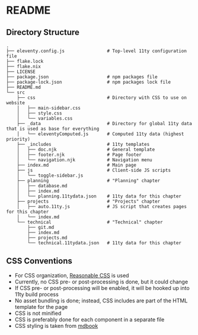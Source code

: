 # README

## Directory Structure

```
.
├── eleventy.config.js                # Top-level 11ty configuration file
├── flake.lock
├── flake.nix
├── LICENSE
├── package.json                      # npm packages file
├── package-lock.json                 # npm packages lock file
├── README.md
└── src
    ├── css                           # Directory with CSS to use on website
    │   ├── main-sidebar.css
    │   ├── style.css
    │   └── variables.css
    ├── _data                         # Directory for global 11ty data that is used as base for everything
    │   └── eleventyComputed.js       # Computed 11ty data (highest priority)
    ├── _includes                     # 11ty templates
    │   ├── doc.njk                   # General template
    │   ├── footer.njk                # Page footer
    │   └── navigation.njk            # Navigation menu
    ├── index.md                      # Main page
    ├── js                            # Client-side JS scripts
    │   └── toggle-sidebar.js
    ├── planning                      # "Planning" chapter
    │   ├── database.md
    │   ├── index.md
    │   └── planning.11tydata.json    # 11ty data for this chapter
    ├── projects                      # "Projects" chapter
    │   ├── auto.11ty.js              # JS script that creates pages for this chapter
    │   └── index.md
    └── technical                     # "Technical" chapter
        ├── git.md
        ├── index.md
        ├── projects.md
        └── technical.11tydata.json   # 11ty data for this chapter
```

## CSS Conventions

- For CSS organization, [Reasonable CSS](https://ricostacruz.com/rscss/) is used
- Currently, no CSS pre- or post-processing is done, but it could change
- If CSS pre- or post-processing will be enabled, it will be hooked up into 11ty build process
- No asset bundling is done; instead, CSS includes are part of the HTML template for the page
- CSS is not minified
- CSS is preferably done for each component in a separate file
- CSS styling is taken from [mdbook](https://rust-lang.github.io/mdBook/index.html)
